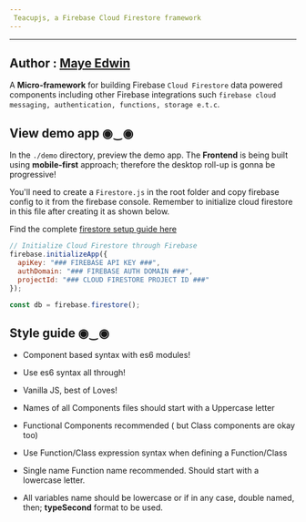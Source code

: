 ```yaml
---
 Teacupjs, a Firebase Cloud Firestore framework
---
```


---
  Author : [Maye Edwin](https://twitter.com/mayeedwin1)
---

A **Micro-framework** for building Firebase `Cloud Firestore` data powered components
including other Firebase integrations such `firebase cloud messaging, authentication, functions, storage e.t.c`.

## View demo app ◉‿◉

In the `./demo` directory, preview the demo app. The **Frontend** is being built using
**mobile-first** approach; therefore the desktop roll-up is gonna be progressive!

You'll need to create a `Firestore.js` in the root folder and copy firebase
config to it from the firebase console. Remember to initialize cloud firestore in this file after creating it
as shown below.

Find the complete [firestore setup guide here](https://firebase.google.com/docs/firestore/quickstart)

```javascript
// Initialize Cloud Firestore through Firebase
firebase.initializeApp({
  apiKey: "### FIREBASE API KEY ###",
  authDomain: "### FIREBASE AUTH DOMAIN ###",
  projectId: "### CLOUD FIRESTORE PROJECT ID ###"
});

const db = firebase.firestore();
```

## Style guide ◉‿◉

- Component based syntax with es6 modules!

- Use es6 syntax all through!

- Vanilla JS, best of Loves!

- Names of all Components files should start with a Uppercase letter

- Functional Components recommended ( but Class components are okay too)

- Use Function/Class expression syntax when defining a Function/Class

- Single name Function name recommended. Should start with a lowercase letter.

- All variables name should be lowercase or if in any case, double named, then; **typeSecond** format to be used.
